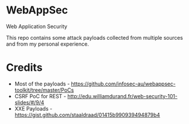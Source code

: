 WebAppSec
=========

Web Application Security

This repo contains some attack payloads collected from multiple sources and from my personal experience.

Credits
======
* Most of the payloads - https://github.com/infosec-au/webappsec-toolkit/tree/master/PoCs
* CSRF PoC for REST - http://edu.williamdurand.fr/web-security-101-slides/#/9/4
* XXE Payloads -  https://gist.github.com/staaldraad/01415b990939494879b4
